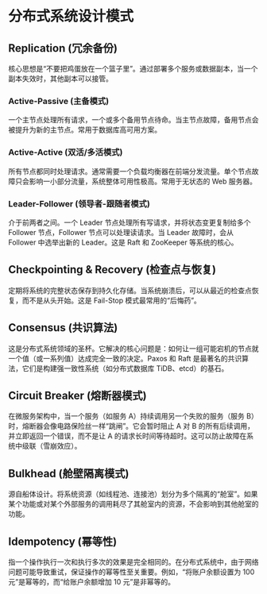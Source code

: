 # 分布式系统设计模式

## Replication (冗余备份)

核心思想是“不要把鸡蛋放在一个篮子里”。通过部署多个服务或数据副本，当一个副本失效时，其他副本可以接管。

### Active-Passive (主备模式)

一个主节点处理所有请求，一个或多个备用节点待命。当主节点故障，备用节点会被提升为新的主节点。常用于数据库高可用方案。

### Active-Active (双活/多活模式)

所有节点都同时处理请求。通常需要一个负载均衡器在前端分发流量。单个节点故障只会影响一小部分流量，系统整体可用性极高。常用于无状态的 Web 服务器。

### Leader-Follower (领导者-跟随者模式)

介于前两者之间。一个 Leader 节点处理所有写请求，并将状态变更复制给多个 Follower 节点，Follower 节点可以处理读请求。当 Leader 故障时，会从 Follower 中选举出新的 Leader。这是 Raft 和 ZooKeeper 等系统的核心。

## Checkpointing & Recovery (检查点与恢复)

定期将系统的完整状态保存到持久化存储。当系统崩溃后，可以从最近的检查点恢复，而不是从头开始。这是 Fail-Stop 模式最常用的“后悔药”。

## Consensus (共识算法)

这是分布式系统领域的圣杯。它解决的核心问题是：如何让一组可能宕机的节点就一个值（或一系列值）达成完全一致的决定。Paxos 和 Raft 是最著名的共识算法，它们是构建强一致性系统（如分布式数据库 TiDB、etcd）的基石。

## Circuit Breaker (熔断器模式)

在微服务架构中，当一个服务（如服务 A）持续调用另一个失败的服务（服务 B）时，熔断器会像电路保险丝一样“跳闸”。它会暂时阻止 A 对 B 的所有后续调用，并立即返回一个错误，而不是让 A 的请求长时间等待超时。这可以防止故障在系统中级联（雪崩效应）。

## Bulkhead (舱壁隔离模式)

源自船体设计。将系统资源（如线程池、连接池）划分为多个隔离的“舱室”。如果某个功能或对某个外部服务的调用耗尽了其舱室内的资源，不会影响到其他舱室的功能。

## Idempotency (幂等性)

指一个操作执行一次和执行多次的效果是完全相同的。在分布式系统中，由于网络问题可能导致重试，保证操作的幂等性至关重要。例如，“将账户余额设置为 100 元”是幂等的，而“给账户余额增加 10 元”是非幂等的。
